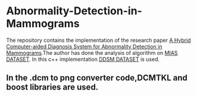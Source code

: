 # Abnormality-Detection-in-Mammograms
The repository contains the implementation of the research paper  [A Hybrid Computer-aided Diagnosis System for Abnormality Detection in Mammograms](https://ieeexplore.ieee.org/document/8256646).The author has done the analysis of algorithm on [MIAS DATASET](http://peipa.essex.ac.uk/info/mias.html).
In this c++ implementation [DDSM DATASET](https://wiki.cancerimagingarchive.net/display/Public/CBIS-DDSM) is used.

## In the .dcm to png converter code,DCMTKL and boost libraries are used.
